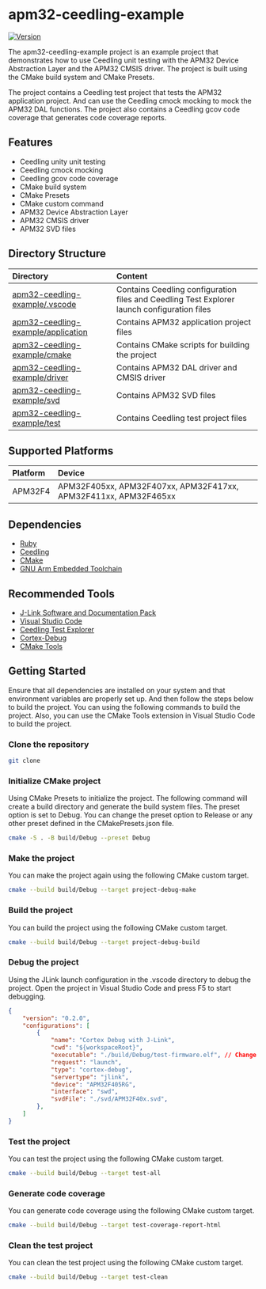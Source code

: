 # apm32-ceedling-example

[![Version](https://img.shields.io/github/v/release/MorroGeek/apm32-ceedling-example)](https://github.com/MorroGeek/apm32-ceedling-example/releases/latest)

The apm32-ceedling-example project is an example project that demonstrates how to use Ceedling unit testing with the APM32 Device Abstraction Layer and the APM32 CMSIS driver. The project is built using the CMake build system and CMake Presets. 

The project contains a Ceedling test project that tests the APM32 application project. And can use the Ceedling cmock mocking to mock the APM32 DAL functions. The project also contains a Ceedling gcov code coverage that generates code coverage reports.

## Features

- Ceedling unity unit testing
- Ceedling cmock mocking
- Ceedling gcov code coverage
- CMake build system
- CMake Presets
- CMake custom command
- APM32 Device Abstraction Layer
- APM32 CMSIS driver
- APM32 SVD files

## Directory Structure

| Directory                                             | Content                                                                                     |
| :---------------------------------------------------- | :------------------------------------------------------------------------------------------ |
| [apm32-ceedling-example/.vscode](./.vscode)           | Contains Ceedling configuration files and Ceedling Test Explorer launch configuration files |
| [apm32-ceedling-example/application](./application)   | Contains APM32 application project files                                                    |
| [apm32-ceedling-example/cmake](./cmake)               | Contains CMake scripts for building the project                                             |
| [apm32-ceedling-example/driver](./driver)             | Contains APM32 DAL driver and CMSIS driver                                                  |
| [apm32-ceedling-example/svd](./svd)                   | Contains APM32 SVD files                                                                    |
| [apm32-ceedling-example/test](./test)                 | Contains Ceedling test project files                                                        |

## Supported Platforms

| Platform      | Device                                                          |
| :------------ | :-------------------------------------------------------------- |
| APM32F4       | APM32F405xx, APM32F407xx, APM32F417xx, APM32F411xx, APM32F465xx |

## Dependencies

- [Ruby](https://www.ruby-lang.org/en/)
- [Ceedling](https://github.com/ThrowTheSwitch/Ceedling)
- [CMake](https://cmake.org/)
- [GNU Arm Embedded Toolchain](https://developer.arm.com/tools-and-software/open-source-software/developer-tools/gnu-toolchain/gnu-rm)

## Recommended Tools

- [J-Link Software and Documentation Pack](https://www.segger.com/downloads/jlink/)
- [Visual Studio Code](https://code.visualstudio.com/)
- [Ceedling Test Explorer](https://marketplace.visualstudio.com/items?itemName=numaru.vscode-ceedling-test-adapter)
- [Cortex-Debug](https://marketplace.visualstudio.com/items?itemName=marus25.cortex-debug)
- [CMake Tools](https://marketplace.visualstudio.com/items?itemName=ms-vscode.cmake-tools)

## Getting Started

Ensure that all dependencies are installed on your system and that environment variables are properly set up. And then follow the steps below to build the project.
You can using the following commands to build the project. Also, you can use the CMake Tools extension in Visual Studio Code to build the project.

### Clone the repository

```bash
git clone
```

### Initialize CMake project

Using CMake Presets to initialize the project. The following command will create a build directory and generate the build system files. The preset option is set to Debug. You can change the preset option to Release or any other preset defined in the CMakePresets.json file.

```bash
cmake -S . -B build/Debug --preset Debug
```

### Make the project

You can make the project again using the following CMake custom target.

```bash
cmake --build build/Debug --target project-debug-make
```

### Build the project

You can build the project using the following CMake custom target.

```bash
cmake --build build/Debug --target project-debug-build
```

### Debug the project

Using the JLink launch configuration in the .vscode directory to debug the project. Open the project in Visual Studio Code and press F5 to start debugging.

```json
{
    "version": "0.2.0",
    "configurations": [
        {
            "name": "Cortex Debug with J-Link",
            "cwd": "${workspaceRoot}",
            "executable": "./build/Debug/test-firmware.elf", // Change the executable path
            "request": "launch",
            "type": "cortex-debug",
            "servertype": "jlink",
            "device": "APM32F405RG",
            "interface": "swd",
            "svdFile": "./svd/APM32F40x.svd",
        },
    ]
}
```

### Test the project

You can test the project using the following CMake custom target.

```bash
cmake --build build/Debug --target test-all
```

### Generate code coverage

You can generate code coverage using the following CMake custom target.

```bash
cmake --build build/Debug --target test-coverage-report-html
```

### Clean the test project

You can clean the test project using the following CMake custom target.

```bash
cmake --build build/Debug --target test-clean
```
